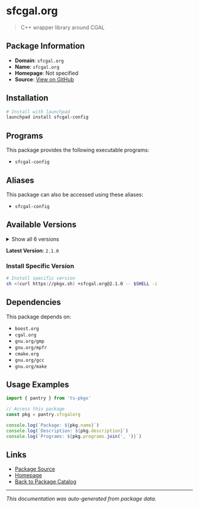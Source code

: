 # sfcgal.org

> C++ wrapper library around CGAL

## Package Information

- **Domain**: `sfcgal.org`
- **Name**: `sfcgal.org`
- **Homepage**: Not specified
- **Source**: [View on GitHub](https://github.com/pkgxdev/pantry/tree/main/projects/sfcgal.org/package.yml)

## Installation

```bash
# Install with launchpad
launchpad install sfcgal-config
```

## Programs

This package provides the following executable programs:

- `sfcgal-config`

## Aliases

This package can also be accessed using these aliases:

- `sfcgal-config`

## Available Versions

<details>
<summary>Show all 6 versions</summary>

- `2.1.0`, `2.0.0`, `1.5.2`, `1.5.1`, `1.5.0`
- `1.4.1`

</details>

**Latest Version**: `2.1.0`

### Install Specific Version

```bash
# Install specific version
sh <(curl https://pkgx.sh) +sfcgal.org@2.1.0 -- $SHELL -i
```

## Dependencies

This package depends on:

- `boost.org`
- `cgal.org`
- `gnu.org/gmp`
- `gnu.org/mpfr`
- `cmake.org`
- `gnu.org/gcc`
- `gnu.org/make`

## Usage Examples

```typescript
import { pantry } from 'ts-pkgx'

// Access this package
const pkg = pantry.sfcgalorg

console.log(`Package: ${pkg.name}`)
console.log(`Description: ${pkg.description}`)
console.log(`Programs: ${pkg.programs.join(', ')}`)
```

## Links

- [Package Source](https://github.com/pkgxdev/pantry/tree/main/projects/sfcgal.org/package.yml)
- [Homepage](#)
- [Back to Package Catalog](../package-catalog.md)

---

*This documentation was auto-generated from package data.*
